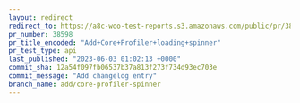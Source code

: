 ```yaml
---
layout: redirect
redirect_to: https://a8c-woo-test-reports.s3.amazonaws.com/public/pr/38598/api/index.html
pr_number: 38598
pr_title_encoded: "Add+Core+Profiler+loading+spinner"
pr_test_type: api
last_published: "2023-06-03 01:02:13 +0000"
commit_sha: 12a54f097fb06537b37a813f273f734d93ec703e
commit_message: "Add changelog entry"
branch_name: add/core-profiler-spinner
---
```

